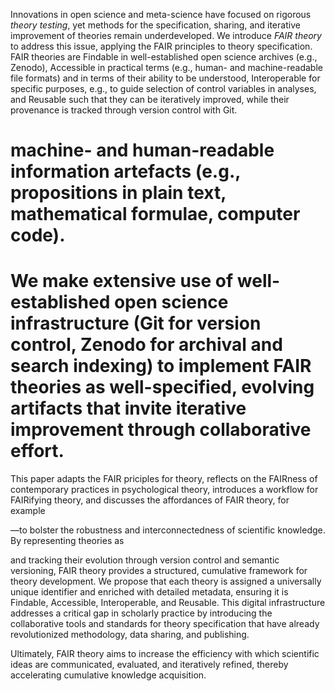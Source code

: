 Innovations in open science and meta-science have focused on rigorous *theory testing*,
yet methods for the specification, sharing, and iterative improvement of theories remain underdeveloped.
We introduce *FAIR theory* to address this issue,
applying the FAIR principles to theory specification.
FAIR theories are Findable in well-established open science archives (e.g., Zenodo),
Accessible in practical terms (e.g., human- and machine-readable file formats) and in terms of their ability to be understood,
Interoperable for specific purposes, e.g., to guide selection of control variables in analyses,
and Reusable such that they can be iteratively improved, while their provenance is tracked through version control with Git.
# machine- and human-readable information artefacts (e.g., propositions in plain text, mathematical formulae, computer code).
# We make extensive use of well-established open science infrastructure (Git for version control, Zenodo for archival and search indexing) to implement FAIR theories as well-specified, evolving artifacts that invite iterative improvement through collaborative effort.
This paper adapts the FAIR priciples for theory,
reflects on the FAIRness of contemporary practices in psychological theory,
introduces a workflow for FAIRifying theory,
and discusses the affordances of FAIR theory, for example

—to bolster the robustness and interconnectedness of scientific knowledge.
By representing theories as 

and tracking their evolution through version control and semantic versioning,
FAIR theory provides a structured, cumulative framework for theory development.
We propose that each theory is assigned a universally unique identifier and enriched with detailed metadata, ensuring it is Findable, Accessible, Interoperable, and Reusable.
This digital infrastructure addresses a critical gap in scholarly practice by introducing the collaborative tools and standards for theory specification that have already revolutionized methodology, data sharing, and publishing.

Ultimately, FAIR theory aims to increase the efficiency with which scientific ideas are communicated, evaluated, and iteratively refined,
thereby accelerating cumulative knowledge acquisition.
